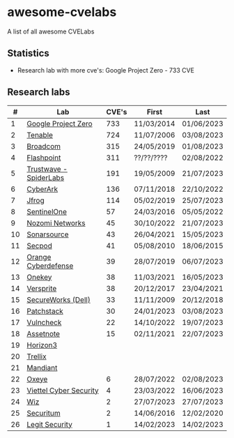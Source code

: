 # awesome-cvelabs

A list of all awesome CVELabs

## Statistics

* Research lab with more cve's: Google Project Zero - 733 CVE

## Research labs

| #   | Lab                                               | CVE's  | First       | Last       |
|-----|---------------------------------------------------|--------|-------------|------------|
| 1   | [Google Project Zero](https://googleprojectzero.blogspot.com/) | 733    | 11/03/2014  | 01/06/2023 |
| 2   | [Tenable](https://www.tenable.com/security/research) | 724    | 11/07/2006 | 03/08/2023 |
| 3   | [Broadcom](https://support.broadcom.com/web/ecx/security-advisory) | 315    | 24/05/2019  | 01/08/2023 |
| 4   | [Flashpoint](https://flashpoint.io/) | 311    | ??/??/????  | 02/08/2022 |
| 5   | [Trustwave - SpiderLabs](https://www.trustwave.com/en-us/resources/security-resources/security-advisories/) | 191    | 19/05/2009  | 21/07/2023 |
| 6   | [CyberArk](https://labs.cyberark.com/cyberark-labs-security-advisories/) | 136    | 07/11/2018 | 22/10/2022 |
| 7   | [Jfrog](https://research.jfrog.com/) | 114    | 05/02/2019  | 25/07/2023 |
| 8   | [SentinelOne](https://www.sentinelone.com/labs/our-cves/) | 57     | 24/03/2016 | 05/05/2022 |
| 9   | [Nozomi Networks](https://www.nozominetworks.com/) | 45     | 30/10/2022  | 21/07/2023 |
| 10  | [Sonarsource](https://www.sonarsource.com/) | 43     | 26/04/2021  | 15/05/2023 |
| 11  | [Secpod](https://www.secpod.com/) | 41     | 05/08/2010  | 18/06/2015 |
| 12  | [Orange Cyberdefense](https://www.orangecyberdefense.com) | 39     | 28/07/2019 | 06/07/2023 |
| 13  | [Onekey](https://onekey.com/research/) | 38     | 11/03/2021  | 16/05/2023 |
| 14  | [Versprite](https://versprite.com/) | 38     | 20/12/2017  | 23/04/2021 |
| 15  | [SecureWorks (Dell)](https://www.secureworks.com/research/#resource-type=Advisory) | 33     | 11/11/2009  | 20/12/2018 |
| 16  | [Patchstack](https://patchstack.com/) | 30     | 24/01/2023  | 03/08/2023 |
| 17  | [Vulncheck](https://vulncheck.com/) | 22     | 14/10/2022  | 19/07/2023 |
| 18  | [Assetnote](https://www.assetnote.io/) | 15     | 02/11/2021  | 22/07/2023 |
| 19  | [Horizon3](https://www.horizon3.ai/) |        |             |            |
| 20  | [Trellix](https://www.trellix.com/) |         |             |            |
| 21  | [Mandiant](https://www.mandiant.com/) |       |             |            |
| 22  | [Oxeye](https://www.oxeye.io/resources-category/research) | 6      | 28/07/2022  | 02/08/2023 |
| 23  | [Viettel Cyber Security](https://blog.viettelcybersecurity.com/tag/researches/) | 4      | 23/03/2022  | 16/06/2023 |
| 24  | [Wiz](https://www.wiz.io/blog/tag/research) | 2      | 27/07/2023  | 27/07/2023 |
| 25  | [Securitum](https://research.securitum.com/) | 2      | 14/06/2016  | 12/02/2020 |
| 26  | [Legit Security](https://www.legitsecurity.com/) | 1      | 14/02/2023  | 14/02/2023 |
